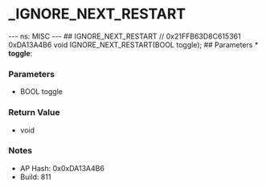 # _IGNORE_NEXT_RESTART

--- ns: MISC --- ## IGNORE_NEXT_RESTART  // 0x21FFB63D8C615361 0xDA13A4B6 void IGNORE_NEXT_RESTART(BOOL toggle);   ## Parameters * **toggle**:

### Parameters
* BOOL toggle

### Return Value
* void

### Notes
* AP Hash: 0x0xDA13A4B6
* Build: 811

